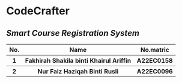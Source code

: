 # CodeCrafter
## **_Smart Course Registration System_**
<table>
  <tr>
    <th>No.</th>
    <th>Name</th>
    <th>No.matric</th>
  </tr>
  <tr>
    <th>1</th>
    <th>Fakhirah Shakila binti Khairul Ariffin</th>
    <th>A22EC0158</th>
  </tr>
  <tr>
    <th>2</th>
    <th>Nur Faiz Haziqah Binti Rusli</th>
    <th>A22EC0096</th>
  </tr>
  <tr>
    
  </tr>
  <tr>
    
  </tr>
</table>


